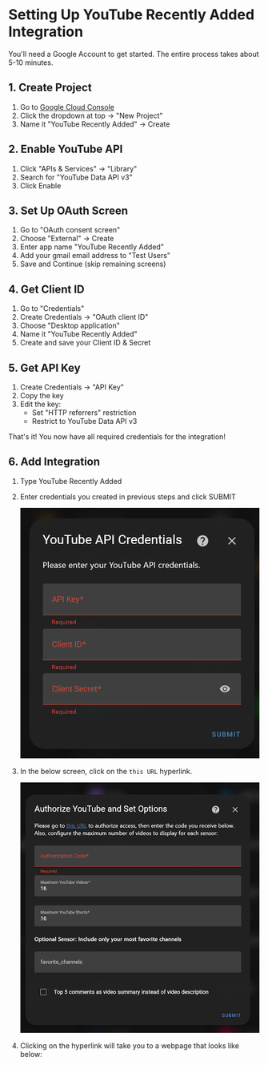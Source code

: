 # Setting Up YouTube Recently Added Integration

You'll need a Google Account to get started. The entire process takes about 5-10 minutes.

## 1. Create Project
1. Go to [Google Cloud Console](https://console.cloud.google.com)
2. Click the dropdown at top → "New Project"
3. Name it "YouTube Recently Added" → Create

## 2. Enable YouTube API
1. Click "APIs & Services" → "Library"
2. Search for "YouTube Data API v3"
3. Click Enable

## 3. Set Up OAuth Screen
1. Go to "OAuth consent screen"
2. Choose "External" → Create
3. Enter app name "YouTube Recently Added"
4. Add your gmail email address to "Test Users"
5. Save and Continue (skip remaining screens)

## 4. Get Client ID
1. Go to "Credentials"
2. Create Credentials → "OAuth client ID"
3. Choose "Desktop application"
4. Name it "YouTube Recently Added"
5. Create and save your Client ID & Secret

## 5. Get API Key
1. Create Credentials → "API Key"
2. Copy the key
3. Edit the key:
   - Set "HTTP referrers" restriction
   - Restrict to YouTube Data API v3

That's it! You now have all required credentials for the integration!

## 6. Add Integration
1. Type YouTube Recently Added
2. Enter credentials you created in previous steps and click SUBMIT

   ![Enter credentials screen](images/enter-credentials.png)
3. In the below screen, click on the `this URL` hyperlink.

   ![Authorize Access](images/authorize-access.png)

4. Clicking on the hyperlink will take you to a webpage that looks like below:
